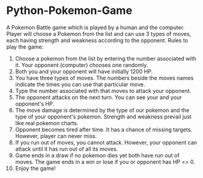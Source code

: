 # Python-Pokemon-Game
A Pokemon Battle game which is played by a human and the computer. Player will choose a Pokemon from the list and can use 3 types of moves, each having strength and weakness according to the opponent.
Rules to play the game:
1. Choose a pokemon from the list by entering the number associated with it. Your opponent (computer) chooses one randomly.
2. Both you and your opponent will have initially 1200 HP.
3. You have three types of moves. The numbers beside the moves names indicate the times you can use that particular move.
4. Type the number associated with that moves to attack your opponent.
5. The opponent attacks on the next turn. You can see your and your opponent's HP.
6. The move damage is determined by the type of our pokemon and the type of your opponent's pokemon. Strength and weakness prevail just like real pokemon charts.
7. Opponent becomes tired after time. It has a chance of missing targets. However, player can never miss.
8. If you run out of moves, you cannot attack. However, your opponent can attack until it has run out of all its moves.
9. Game ends in a  draw if no pokemon dies yet both have run out of moves. The game ends in a win or lose if you or opponent has HP <= 0.
10. Enjoy the game!
